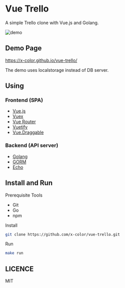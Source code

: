 # Vue Trello

A simple Trello clone with Vue.js and Golang.

![demo](./resources/demo.gif)

## Demo Page

https://x-color.github.io/vue-trello/

The demo uses localstorage instead of DB server.

## Using

### Frontend (SPA)

- [Vue.js](https://github.com/vuejs/vue)
- [Vuex](https://github.com/vuejs/vuex)
- [Vue Router](https://github.com/vuejs/vue-router)
- [Vuetify](https://github.com/vuetifyjs/vuetify)
- [Vue.Draggable](https://github.com/SortableJS/Vue.Draggable)

### Backend (API server)

- [Golang](https://github.com/golang/go)
- [GORM](https://github.com/jinzhu/gorm)
- [Echo](https://github.com/labstack/echo)

## Install and Run

Prerequisite Tools

- Git
- Go
- npm

Install

```sh
git clone https://github.com/x-color/vue-trello.git
```

Run

```sh
make run
```

## LICENCE

MIT
